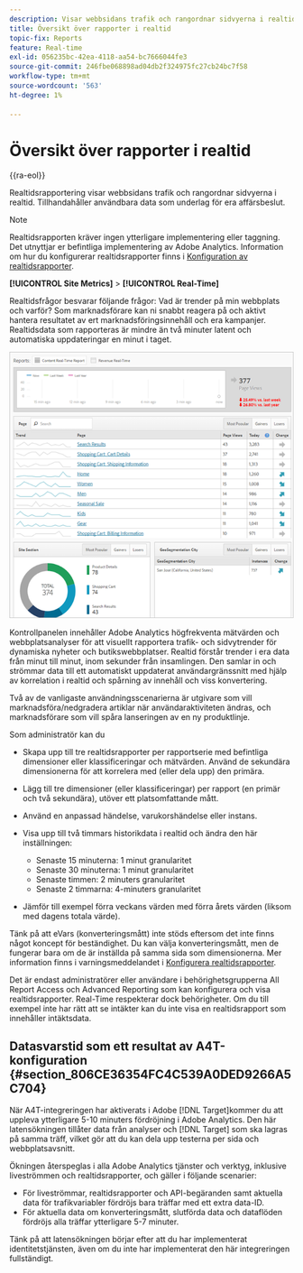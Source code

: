 ```yaml
---
description: Visar webbsidans trafik och rangordnar sidvyerna i realtid. Tillhandahåller användbara data som underlag för era affärsbeslut.
title: Översikt över rapporter i realtid
topic-fix: Reports
feature: Real-time
exl-id: 056235bc-42ea-4118-aa54-bc7666044fe3
source-git-commit: 246fbe068898ad04db2f324975fc27cb24bc7f58
workflow-type: tm+mt
source-wordcount: '563'
ht-degree: 1%

---
```


# Översikt över rapporter i realtid

{{ra-eol}}

Realtidsrapportering visar webbsidans trafik och rangordnar sidvyerna i realtid. Tillhandahåller användbara data som underlag för era affärsbeslut.

>[!NOTE]
>
>Realtidsrapporten kräver ingen ytterligare implementering eller taggning. Det utnyttjar er befintliga implementering av Adobe Analytics. Information om hur du konfigurerar realtidsrapporter finns i [Konfiguration av realtidsrapporter](/help/admin/admin/c-manage-report-suites/c-edit-report-suites/realtime/t-realtime-admin.md).

**[!UICONTROL Site Metrics]** > **[!UICONTROL Real-Time]**

Realtidsfrågor besvarar följande frågor: Vad är trender på min webbplats och varför? Som marknadsförare kan ni snabbt reagera på och aktivt hantera resultatet av ert marknadsföringsinnehåll och era kampanjer. Realtidsdata som rapporteras är mindre än två minuter latent och automatiska uppdateringar en minut i taget.

![](/help/admin/admin/c-manage-report-suites/c-edit-report-suites/realtime/assets/report-realtime.png)

Kontrollpanelen innehåller Adobe Analytics högfrekventa mätvärden och webbplatsanalyser för att visuellt rapportera trafik- och sidvytrender för dynamiska nyheter och butikswebbplatser. Realtid förstår trender i era data från minut till minut, inom sekunder från insamlingen. Den samlar in och strömmar data till ett automatiskt uppdaterat användargränssnitt med hjälp av korrelation i realtid och spårning av innehåll och viss konvertering.

Två av de vanligaste användningsscenarierna är utgivare som vill marknadsföra/nedgradera artiklar när användaraktiviteten ändras, och marknadsförare som vill spåra lanseringen av en ny produktlinje.

Som administratör kan du

* Skapa upp till tre realtidsrapporter per rapportserie med befintliga dimensioner eller klassificeringar och mätvärden. Använd de sekundära dimensionerna för att korrelera med (eller dela upp) den primära.
* Lägg till tre dimensioner (eller klassificeringar) per rapport (en primär och två sekundära), utöver ett platsomfattande mått.
* Använd en anpassad händelse, varukorshändelse eller instans.
* Visa upp till två timmars historikdata i realtid och ändra den här inställningen:

   * Senaste 15 minuterna: 1 minut granularitet
   * Senaste 30 minuterna: 1 minut granularitet
   * Senaste timmen: 2 minuters granularitet
   * Senaste 2 timmarna: 4-minuters granularitet

* Jämför till exempel förra veckans värden med förra årets värden (liksom med dagens totala värde).

Tänk på att eVars (konverteringsmått) inte stöds eftersom det inte finns något koncept för beständighet. Du kan välja konverteringsmått, men de fungerar bara om de är inställda på samma sida som dimensionerna. Mer information finns i varningsmeddelandet i [Konfigurera realtidsrapporter](/help/components/c-real-time-reporting/t-realtime-admin.md).

Det är endast administratörer eller användare i behörighetsgrupperna All Report Access och Advanced Reporting som kan konfigurera och visa realtidsrapporter. Real-Time respekterar dock behörigheter. Om du till exempel inte har rätt att se intäkter kan du inte visa en realtidsrapport som innehåller intäktsdata.

## Datasvarstid som ett resultat av A4T-konfiguration {#section_806CE36354FC4C539A0DED9266A5C704}

När A4T-integreringen har aktiverats i Adobe [!DNL Target]kommer du att uppleva ytterligare 5-10 minuters fördröjning i Adobe Analytics. Den här latensökningen tillåter data från analyser och [!DNL Target] som ska lagras på samma träff, vilket gör att du kan dela upp testerna per sida och webbplatsavsnitt.

Ökningen återspeglas i alla Adobe Analytics tjänster och verktyg, inklusive liveströmmen och realtidsrapporter, och gäller i följande scenarier:

* För liveströmmar, realtidsrapporter och API-begäranden samt aktuella data för trafikvariabler fördröjs bara träffar med ett extra data-ID.
* För aktuella data om konverteringsmått, slutförda data och dataflöden fördröjs alla träffar ytterligare 5-7 minuter.

Tänk på att latensökningen börjar efter att du har implementerat identitetstjänsten, även om du inte har implementerat den här integreringen fullständigt.
